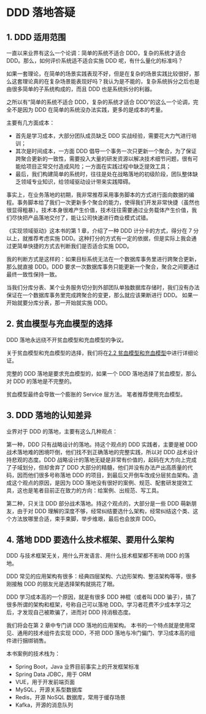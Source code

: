 # DDD 落地答疑

## 1. DDD 适用范围

一直以来业界有这么一个论调：简单的系统不适合 DDD，复杂的系统才适合 DDD。那么，如何评价系统适不适合实施 DDD 呢，有什么量化的标准吗？

如果一套理论，在简单的场景实践表现不好，但是在复杂的场景实践比较很好，那么这套理论真的在复杂场景能表现好吗？我认为是不能的，复杂系统拆分之后也是由很多简单的子系统构成的，而且 DDD 也是系统拆分的利器。

之所以有“简单的系统不适合 DDD，复杂的系统才适合 DDD”的这么一个论调，完全不是因为 DDD 在简单的系统没办法实践，更多的是成本的考量。

主要有几方面成本：

- 首先是学习成本，大部分团队成员缺乏 DDD 实战经验，需要花大力气进行培训；
- 其次是时间成本，一方面 DDD 倡导一个事务一次只更新一个聚合，为了保证跨聚合更新的一致性，需要投入大量的研发资源以解决技术细节问题，很有可能给项目正常交付造成风险；一方面在实践过程中缺乏提效工具；
- 最后，我们构建简单的系统时，往往是处在战略落地的初级阶段，团队整体缺乏领域专业知识，给领域驱动设计带来实践障碍。

事实上，在业务落地的初期，我非常推荐采用事务脚本的方式进行面向数据的编程。事务脚本给了我们一次更新多个聚合的能力，使得我们开发非常快捷（虽然也很显得粗暴）。技术本身很难产生价值，技术往往需要通过业务载体产生价值，我们尽快把产品落地交付了，能让公司快速进行商业模式试错。

《实现领域驱动》这本书的第 1 章，介绍了一种 DDD 计分卡的方式，得分在 7 分以上，就推荐考虑实施 DDD。这种打分的方式有一定的依据，但是实际上我会通过更简单快捷的方式去判断我们是否适合实施 DDD。

我的判断方式是这样的：如果目标系统无法在一个数据库事务里进行跨聚合更新，那么就直接 DDD。DDD 要求一次数据库事务只能更新一个聚合，聚合之间要通过最终一致性保持一致。

当我们分库分表、某个业务服务切分到外部团队单独数据库存储时，我们没有办法保证在一个数据库事务里完成跨聚合的变更，那么就应该果断进行 DDD。
如果一开始就要分库分表，那一开始就实施 DDD。

## 2. 贫血模型与充血模型的选择

DDD 落地永远绕不开贫血模型和充血模型的争议。

关于贫血模型和充血模型的选择，我们将在[2.2 贫血模型和充血模型](../2/2.2.md)中进行详细论证。

完整的 DDD 落地是要求充血模型的，如果一个 DDD 落地选择了贫血模型，那么对 DDD 的落地是不完整的。

贫血模型最终会导致一个膨胀的 Service 层方法。 笔者推荐使用充血模型。

## 3. DDD 落地的认知差异

业界对于 DDD 的落地，主要有这么几种观点：

第一种，DDD 只有战略设计的落地。持这个观点的 DDD 实践者，主要是被 DDD 战术落地难的困境吓倒，他们找不到正确落地的完整实践，所以对 DDD 战术设计持悲观的态度。DDD 战略设计的落地无疑是非常有价值的，起码在大方向上完成了子域划分，但却舍弃了 DDD 大部分的精髓，他们并没有办法产出高质量的代码，因而他们很多号称落地 DDD 的项目，到最后又开倒车改成分层贫血架构。造成这个观点的原因，是因为 DDD 落地没有很好的案例、规范、配套研发提效工具，这也是笔者目前正在致力的方向：给案例、出规范、写工具。

第二种，只关注 DDD 部分战术落地。持这个观点的，大部分是一些 DDD 萌新朋友，由于对 DDD 理解的深度不够，经常纠结要选什么架构，经常纠结这个类、这个方法放哪里合适，束手束脚，举步维艰，最后也会放弃 DDD。

## 4. 落地 DDD 要选什么技术框架、要用什么架构

DDD 与技术框架无关，用什么开发语言、用什么技术框架都不影响 DDD 的落地。

DDD 常见的应用架构有很多：经典四层架构、六边形架构、整洁架构等等，很多刚接触 DDD 的朋友光是选择架构就挑花了眼。

DDD 学习成本高的一个原因，就是有很多 DDD 神棍（或者叫 DDD 骗子），搞了很多所谓的架构和框架，号称自己可以落地 DDD。学习者花费不少成本学习之后，才发现自己被欺骗了，进而对 DDD 持消极态度。

我们将会在第 2 章中专门讲 DDD 落地的应用架构。 本书的一个特点就是使用常见、通用的技术组件去实现 DDD，不把 DDD 落地与冷门偏门、学习成本高的组件进行捆绑销售。

本书案例的技术栈为：

- Spring Boot，Java 业界目前事实上的开发框架标准
- Spring Data JDBC，用于 ORM
- VUE，用于开发前端页面
- MySQL，开源关系型数据库
- Redis，开源 NoSQL 数据库，常用于缓存场景
- Kafka，开源的消息队列

<!--@include: ../footer.md-->
